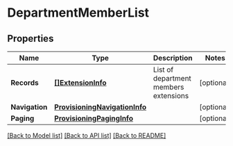 # DepartmentMemberList

## Properties

Name | Type | Description | Notes
------------ | ------------- | ------------- | -------------
**Records** | [**[]ExtensionInfo**](ExtensionInfo.md) | List of department members extensions | [optional] 
**Navigation** | [**ProvisioningNavigationInfo**](ProvisioningNavigationInfo.md) |  | [optional] 
**Paging** | [**ProvisioningPagingInfo**](ProvisioningPagingInfo.md) |  | [optional] 

[[Back to Model list]](../README.md#documentation-for-models) [[Back to API list]](../README.md#documentation-for-api-endpoints) [[Back to README]](../README.md)


